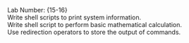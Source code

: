 Lab Number: {15-16}  
Write shell scripts to print system information.  
Write shell script to perform basic mathematical calculation.  
Use redirection operators to store the output of commands.  

